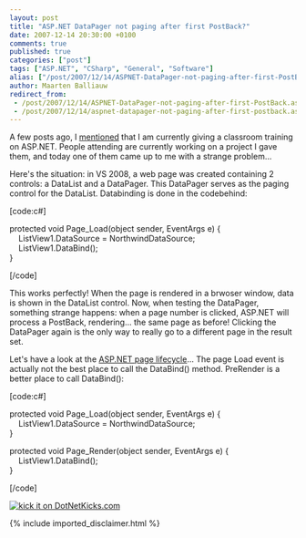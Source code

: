 ```yaml
---
layout: post
title: "ASP.NET DataPager not paging after first PostBack?"
date: 2007-12-14 20:30:00 +0100
comments: true
published: true
categories: ["post"]
tags: ["ASP.NET", "CSharp", "General", "Software"]
alias: ["/post/2007/12/14/ASPNET-DataPager-not-paging-after-first-PostBack.aspx", "/post/2007/12/14/aspnet-datapager-not-paging-after-first-postback.aspx"]
author: Maarten Balliauw
redirect_from:
 - /post/2007/12/14/ASPNET-DataPager-not-paging-after-first-PostBack.aspx
 - /post/2007/12/14/aspnet-datapager-not-paging-after-first-postback.aspx
---
```

<p>
A few posts ago, I <a href="/post/2007/11/Advanced-ASPNET-caching-events.aspx" target="_blank">mentioned</a> that I am currently giving a classroom training on ASP.NET. People attending are currently working on a project I gave them, and today one of them came up to me with a strange problem... 
</p>
<p>
Here&#39;s the situation: in VS 2008, a web page was created containing 2 controls: a DataList and a DataPager. This DataPager serves as the paging control for the DataList. Databinding is done in the codebehind: 
</p>
<p>
[code:c#] 
</p>
<p>
protected void Page_Load(object sender, EventArgs e) {<br />
&nbsp;&nbsp;&nbsp; ListView1.DataSource = NorthwindDataSource;<br />
&nbsp;&nbsp;&nbsp; ListView1.DataBind();<br />
} 
</p>
<p>
[/code] 
</p>
<p>
This works perfectly! When the page is rendered in a brwoser window, data is shown in the DataList control. Now, when testing the DataPager, something strange happens: when a page number is clicked, ASP.NET will process a PostBack, rendering... the same page as before! Clicking the DataPager again is the only way to really go to a different page in the result set. 
</p>
<p>
Let&#39;s have a look at the <a href="http://msdn2.microsoft.com/en-us/library/ms178472.aspx" target="_blank">ASP.NET page lifecycle</a>... The page Load event is actually not the best place to call the DataBind() method. PreRender is a better place to call DataBind(): 
</p>
<p>
[code:c#] 
</p>
<p>
protected void Page_Load(object sender, EventArgs e) {<br />
&nbsp;&nbsp;&nbsp; ListView1.DataSource = NorthwindDataSource;<br />
} 
</p>
<p>
protected void Page_Render(object sender, EventArgs e) {<br />
&nbsp;&nbsp;&nbsp; ListView1.DataBind();<br />
} 
</p>
<p>
[/code] 
</p>
<p>
<a href="http://www.dotnetkicks.com/kick/?url=/post/2007/12/ASPNET-DataPager-not-paging-after-first-PostBack.aspx&amp;title=ASP.NET DataPager not paging after first PostBack?">
                    <img src="http://www.dotnetkicks.com/Services/Images/KickItImageGenerator.ashx?url=/post/2007/12/ASPNET-DataPager-not-paging-after-first-PostBack.aspx" border="0" alt="kick it on DotNetKicks.com" />
                  </a>
</p>

{% include imported_disclaimer.html %}
